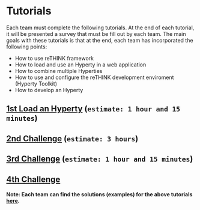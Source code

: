# Tutorials

Each team must complete the following tutorials. At the end of each tutorial, it will be presented a survey that must be fill out 
by each team. The main goals with these tutorials is that at the end, each team has incorporated the following points:

 * How to use reTHINK framework
 * How to load and use an Hyperty in a web application
 * How to combine multiple Hyperties
 * How to use and configure the reTHINK development enviroment (Hyperty Toolkit)
 * How to develop an Hyperty

## [1st Load an Hyperty](./1st_Challenge.md) (`estimate: 1 hour and 15 minutes`)

## [2nd Challenge](./2nd_Challenge.md) (`estimate: 3 hours`)

## [3rd Challenge](./3rd_Challenge.md) (`estimate: 1 hour and 15 minutes`)

## [4th Challenge](./4th_Challenge.md) 


#### Note: Each team can find the solutions (examples) for the above tutorials [here]().
